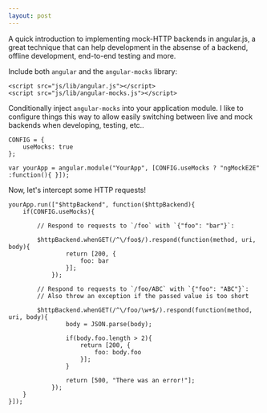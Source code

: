 ```yaml
---
layout: post
---
```


A quick introduction to implementing mock-HTTP backends in angular.js, a great technique that can help development in the absense of a backend, offline development, end-to-end testing and more.

Include both `angular` and the `angular-mocks` library:

    <script src="js/lib/angular.js"></script>
    <script src="js/lib/angular-mocks.js"></script>

Conditionally inject `angular-mocks` into your application module. I like to configure things this way to allow easily switching between live and mock backends when developing, testing, etc..

    CONFIG = {
        useMocks: true
    };

    var yourApp = angular.module("YourApp", [CONFIG.useMocks ? "ngMockE2E" :function(){ }]);

Now, let's intercept some HTTP requests! 

    yourApp.run(["$httpBackend", function($httpBackend){
        if(CONFIG.useMocks){

            // Respond to requests to `/foo` with `{"foo": "bar"}`:

            $httpBackend.whenGET(/^\/foo$/).respond(function(method, uri, body){
                    return [200, {
                        foo: bar
                    }];
                });

            // Respond to requests to `/foo/ABC` with `{"foo": "ABC"}`:
            // Also throw an exception if the passed value is too short

            $httpBackend.whenGET(/^\/foo/\w+$/).respond(function(method, uri, body){
                    body = JSON.parse(body);
                    
                    if(body.foo.length > 2){
                        return [200, {
                            foo: body.foo
                        }];
                    }

                    return [500, "There was an error!"];
                });
        }
    }]);